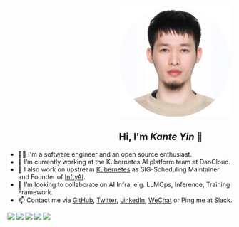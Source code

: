 <a style="padding-left: 250px;" href="https://github.com/kerthcet">
<img src="./snapshots/profile.png" height=250>
</a>

<h2 style="padding-left: 250px;"><b>Hi, I'm <i>Kante Yin</i> 👋</b></h2>

- 👨‍💻 I'm a software engineer and an open source enthusiast.
- 🍞 I’m currently working at the Kubernetes AI platform team at DaoCloud.
- 🔭 I also work on upstream [Kubernetes](https://github.com/kubernetes/kubernetes) as SIG-Scheduling Maintainer and Founder of [InftyAI](https://github.com/InftyAI).
- 👯 I’m looking to collaborate on AI Infra, e.g. LLMOps, Inference, Training Framework.
- 📫 Contact me via [GitHub](https://github.com/kerthcet), [Twitter](https://twitter.com/kerthcet), [LinkedIn](https://www.linkedin.com/in/kerthcet/), [WeChat](https://raw.githubusercontent.com/kerthcet/kerthcet/main/snapshots/wechat.jpg) or Ping me at Slack.

[![](https://raw.githubusercontent.com/kerthcet/kerthcet.github.io/master/profile-summary-card-output/github_dark/0-profile-details.svg)](https://github.com/kerthcet/kerthcet.github.io)
[![](https://raw.githubusercontent.com/kerthcet/kerthcet.github.io/master/profile-summary-card-output/github_dark/3-stats.svg)](https://github.com/kerthcet/kerthcet.github.io)
[![](https://raw.githubusercontent.com/kerthcet/kerthcet.github.io/master/profile-summary-card-output/github_dark/4-productive-time.svg)](https://github.com/kerthcet/kerthcet.github.io)
[![](https://raw.githubusercontent.com/kerthcet/kerthcet.github.io/master/profile-summary-card-output/github_dark/1-repos-per-language.svg)](https://github.com/kerthcet/kerthcet.github.io)
[![](https://raw.githubusercontent.com/kerthcet/kerthcet.github.io/master/profile-summary-card-output/github_dark/2-most-commit-language.svg)](https://github.com/kerthcet/kerthcet.github.io)

<!--
**kerthcet/kerthcet** is a ✨ _special_ ✨ repository because its `README.md` (this file) appears on your GitHub profile.

Here are some ideas to get you started:

- 🔭 I’m currently working on ...
- 🌱 I’m currently learning ...
- 👯 I’m looking to collaborate on ...
- 🤔 I’m looking for help with ...
- 💬 Ask me about ...
- 📫 How to reach me: ...
- 😄 Pronouns: ...
- ⚡ Fun fact: ...
-->
